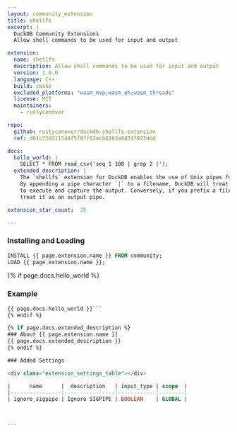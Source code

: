 ```yaml
---
layout: community_extension
title: shellfs
excerpt: |
  DuckDB Community Extensions
  Allow shell commands to be used for input and output

extension:
  name: shellfs
  description: Allow shell commands to be used for input and output
  version: 1.0.0
  language: C++
  build: cmake
  excluded_platforms: "wasm_mvp;wasm_eh;wasm_threads"
  license: MIT
  maintainers:
    - rustyconover

repo:
  github: rustyconover/duckdb-shellfs-extension
  ref: d01c73d211544f5f0ff62acb8263a9874f973ddd

docs:
  hello_world: |
    SELECT * FROM read_csv('seq 1 100 | grep 2 |');
  extended_description: |
    The `shellfs` extension for DuckDB enables the use of Unix pipes for input and output.
    By appending a pipe character `|` to a filename, DuckDB will treat it as a series of commands
    to execute and capture the output. Conversely, if you prefix a filename with `|`, DuckDB will
    treat it as an output pipe.

extension_star_count:  35

---
```


### Installing and Loading
```sql
INSTALL {{ page.extension.name }} FROM community;
LOAD {{ page.extension.name }};
```

{% if page.docs.hello_world %}
### Example
```sql
{{ page.docs.hello_world }}```
{% endif %}

{% if page.docs.extended_description %}
### About {{ page.extension.name }}
{{ page.docs.extended_description }}
{% endif %}

### Added Settings

<div class="extension_settings_table"></div>

|      name      |  description   | input_type | scope  |
|----------------|----------------|------------|--------|
| ignore_sigpipe | Ignore SIGPIPE | BOOLEAN    | GLOBAL |



---

